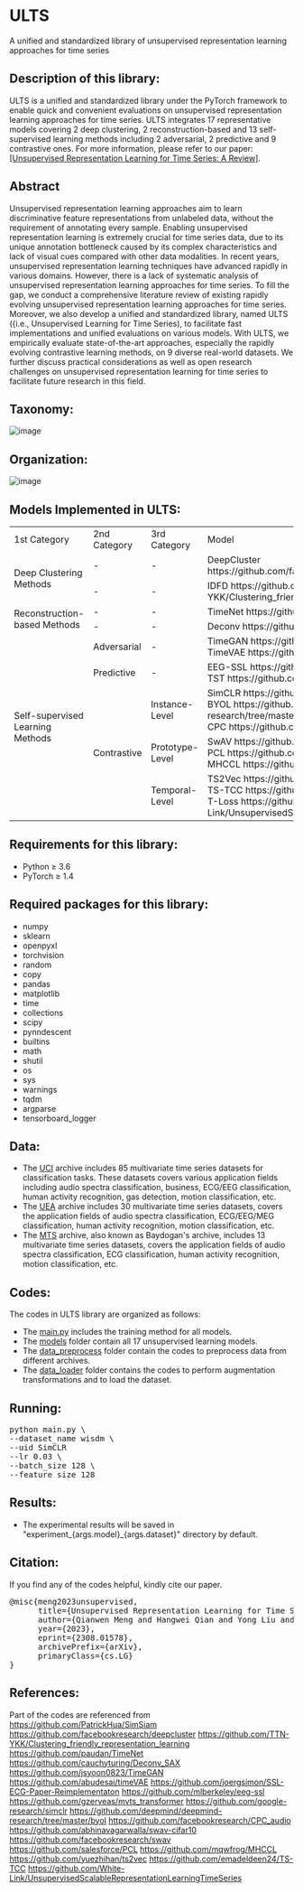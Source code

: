 # ULTS
A unified and standardized library of unsupervised representation learning approaches for time series


## Description of this library:
ULTS is a unified and standardized library under the PyTorch framework to enable quick and convenient evaluations on unsupervised representation learning approaches for time series. ULTS integrates 17 representative models covering 2 deep clustering, 2 reconstruction-based and 13 self-supervised learning methods including 2 adversarial, 2 predictive and 9 contrastive ones. For more information, please refer to our paper:  [[Unsupervised Representation Learning for Time Series: A Review]](https://arxiv.org/abs/2308.01578).


## Abstract
Unsupervised representation learning approaches aim to learn discriminative feature representations from unlabeled data, without the requirement of annotating every sample. Enabling unsupervised representation learning is extremely crucial for time series data, due to its unique annotation bottleneck caused by its complex characteristics and lack of visual cues compared with other data modalities. In recent years, unsupervised representation learning techniques have advanced rapidly in various domains. However, there is a lack of systematic analysis of unsupervised representation learning approaches for time series. To fill the gap, we conduct a comprehensive literature review of existing rapidly evolving unsupervised representation learning approaches for time series. Moreover, we also develop a unified and standardized library, named ULTS ({i.e., Unsupervised Learning for Time Series), to facilitate fast implementations and unified evaluations on various models. With ULTS, we empirically evaluate state-of-the-art approaches, especially the rapidly evolving contrastive learning methods, on 9 diverse real-world datasets. We further discuss practical considerations as well as open research challenges on unsupervised representation learning for time series to facilitate future research in this field.

## Taxonomy:
![image](https://github.com/mqwfrog/ULTS/blob/main/taxonomy.png)


## Organization:
![image](https://github.com/mqwfrog/ULTS/blob/main/organization.png)
  
## Models Implemented in ULTS:
<table>
    <tr>
        <td>1st Category</td>
        <td>2nd Category</td>
        <td>3rd Category</td>
        <td>Model</td>
    </tr>
    <tr>
        <td rowspan="2">Deep Clustering Methods</td>
        <td>-</td>
        <td>-</td>
        <td>DeepCluster https://github.com/facebookresearch/deepcluster </td>
    </tr>
    <tr>
        <td>-</td>
        <td>-</td>
        <td>IDFD https://github.com/TTN-YKK/Clustering_friendly_representation_learning</td>
    </tr>
    <tr>
        <td rowspan="2">Reconstruction-based Methods</td>
        <td>-</td>
        <td>-</td>
        <td>TimeNet https://github.com/paudan/TimeNet</td>
    </tr>
    <tr>
        <td>-</td>
        <td>-</td>
        <td>Deconv https://github.com/cauchyturing/Deconv_SAX</td>
    </tr>
     <tr>
        <td rowspan="13">Self-supervised Learning Methods</td>
        <td>Adversarial</td>
        <td>-</td>
        <td>TimeGAN https://github.com/jsyoon0823/TimeGAN<br> TimeVAE https://github.com/abudesai/timeVAE</td>
    </tr>
    <tr>
        <td>Predictive</td>
        <td>-</td>
        <td>EEG-SSL https://github.com/mlberkeley/eeg-ssl <br> TST https://github.com/gzerveas/mvts_transformer</td>
    </tr>
     <tr>
         <td rowspan="3">Contrastive</td>
        <td>Instance-Level</td>
        <td>SimCLR https://github.com/google-research/simclr<br> BYOL https://github.com/deepmind/deepmind-research/tree/master/byol<br> CPC https://github.com/facebookresearch/CPC_audio</td>
    </tr>
    <tr>
        <td>Prototype-Level</td>
        <td>SwAV https://github.com/facebookresearch/swav<br> PCL https://github.com/salesforce/PCL<br> MHCCL https://github.com/mqwfrog/MHCCL</td> 
    </tr>
    <tr>
        <td>Temporal-Level</td>
        <td>TS2Vec https://github.com/yuezhihan/ts2vec<br> TS-TCC https://github.com/emadeldeen24/TS-TCC<br> T-Loss https://github.com/White-Link/UnsupervisedScalableRepresentationLearningTimeSeries</td>
    </tr>
</table>

## Requirements for this library:
- Python ≥ 3.6
- PyTorch ≥ 1.4

## Required packages for this library:
- numpy
- sklearn
- openpyxl 
- torchvision
- random
- copy
- pandas
- matplotlib
- time
- collections
- scipy
- pynndescent
- builtins
- math
- shutil
- os
- sys
- warnings
- tqdm
- argparse
- tensorboard_logger 


## Data:
- The [UCI](https://archive.ics.uci.edu/datasets) archive includes 85 multivariate time series datasets for classification tasks. These datasets covers various application fields including audio spectra classification, business, ECG/EEG classification, human activity recognition, gas detection, motion classification, etc.
- The [UEA](http://www.timeseriesclassification.com/dataset.php) archive includes 30 multivariate time series datasets, covers the application fields of audio spectra classification, ECG/EEG/MEG classification, human activity recognition, motion classification, etc.
- The [MTS](http://www.mustafabaydogan.com/multivariate-time-series-discretization-for-classification.html) archive, also known as Baydogan's archive, includes 13 multivariate time series datasets, covers the application fields of audio spectra classification, ECG classification, human activity recognition, motion classification, etc. 


## Codes:
The codes in ULTS library are organized as follows:
- The [main.py](https://github.com/mqwfrog/ULTS/blob/main/main.py) includes the training method for all models.
- The [models](https://github.com/mqwfrog/ULTS/tree/main/models) folder contain all 17 unsupervised learning models.
- The [data_preprocess](https://github.com/mqwfrog/ULTS/tree/main/data_preprocess) folder contain the codes to preprocess data from different archives.
- The [data_loader](https://github.com/mqwfrog/ULTS/tree/main/data_loader) folder contains the codes to perform augmentation transformations and to load the dataset.


## Running:
<pre>
python main.py \
--dataset_name wisdm \
--uid SimCLR
--lr 0.03 \
--batch_size 128 \
--feature_size 128
</pre>



## Results:
- The experimental results will be saved in "experiment_{args.model}_{args.dataset}" directory by default.


## Citation:
If you find any of the codes helpful, kindly cite our paper.   

<pre>
@misc{meng2023unsupervised, 
      title={Unsupervised Representation Learning for Time Series: A Review}, 
      author={Qianwen Meng and Hangwei Qian and Yong Liu and Yonghui Xu and Zhiqi Shen and Lizhen Cui},   
      year={2023},
      eprint={2308.01578},
      archivePrefix={arXiv},
      primaryClass={cs.LG}
}
</pre>

## References:
Part of the codes are referenced from  
https://github.com/PatrickHua/SimSiam
https://github.com/facebookresearch/deepcluster
https://github.com/TTN-YKK/Clustering_friendly_representation_learning
https://github.com/paudan/TimeNet
https://github.com/cauchyturing/Deconv_SAX
https://github.com/jsyoon0823/TimeGAN
https://github.com/abudesai/timeVAE
https://github.com/joergsimon/SSL-ECG-Paper-Reimplementaton
https://github.com/mlberkeley/eeg-ssl
https://github.com/gzerveas/mvts_transformer
https://github.com/google-research/simclr
https://github.com/deepmind/deepmind-research/tree/master/byol
https://github.com/facebookresearch/CPC_audio
https://github.com/abhinavagarwalla/swav-cifar10
https://github.com/facebookresearch/swav
https://github.com/salesforce/PCL
https://github.com/mqwfrog/MHCCL
https://github.com/yuezhihan/ts2vec
https://github.com/emadeldeen24/TS-TCC
https://github.com/White-Link/UnsupervisedScalableRepresentationLearningTimeSeries
